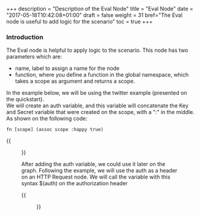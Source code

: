 +++
description = "Description of the Eval Node"
title = "Eval Node"
date = "2017-05-18T10:42:08+01:00"
draft = false
weight = 31
bref="The Eval node is useful to add logic for the scenario"
toc = true
+++

### Introduction ###
The Eval node is helpful to apply logic to the scenario. This node has two parameters which are:

* name, label to assign a name for the node
* function, where you define a function in the global namespace, which takes a scope as argument and returns a scope.  

In the example below, we will be using the twitter example (presented on the quickstart).  
We will create an auth variable, and this variable will concatenate the Key and Secret variable that were created on the scope, with a ":" in the middle. As shown on the following code:  

    fn [scope] (assoc scope :happy true)

{{<figure src="/img/docs/js-eval-node.png" caption="JS Eval node">}} 

After adding the auth variable, we could use it later on the graph. Following the example, we will use the auth as a header on an HTTP Request node. We will call the variable with this syntax $(auth) on the authorization header

{{<figure src="/img/docs/http-request-twitter oauth2.png" caption="HTTP Request node">}} 
